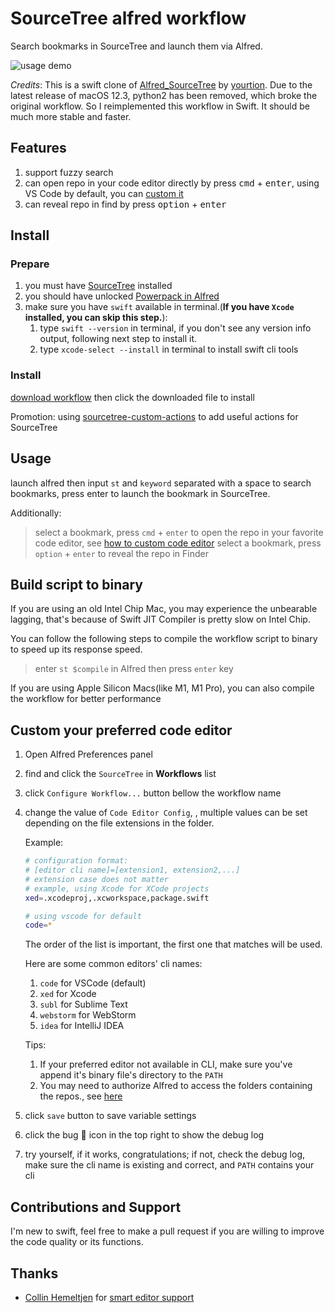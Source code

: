 # SourceTree alfred workflow
Search bookmarks in SourceTree and launch them via Alfred.

![usage demo](assets/usage-demo.gif)

*Credits*: This is a swift clone of [Alfred_SourceTree](https://github.com/yourtion/Alfred_SourceTree) by [yourtion](https://github.com/yourtion). Due to the latest release of macOS 12.3, python2 has been removed, which broke the original workflow. So I reimplemented this workflow in Swift. It should be much more stable and faster.

## Features
1. support fuzzy search
2. can open repo in your code editor directly by press <kbd>cmd</kbd> + <kbd>enter</kbd>, using VS Code by default, you can [custom it](#custom-your-preferred-code-editor)
3. can reveal repo in find by press <kbd>option</kbd> + <kbd>enter</kbd>


## Install
### Prepare
1. you must have [SourceTree](https://www.sourcetreeapp.com/) installed
2. you should have unlocked [Powerpack in Alfred](https://www.alfredapp.com/powerpack/)
3. make sure you have `swift` available in terminal.(**If you have `Xcode` installed, you can skip this step.**):
   1. type `swift --version` in terminal, if you don't see any version info output, following next step to install it.
   2. type `xcode-select --install` in terminal to install swift cli tools


### Install

[download workflow](https://github.com/oe/sourcetree-alfred-workflow/raw/main/SourceTree.alfredworkflow) then click the downloaded file to install

Promotion: using [sourcetree-custom-actions](https://github.com/oe/sourcetree-custom-actions) to add useful actions for SourceTree

## Usage

launch alfred then input `st` and `keyword` separated with a space to search bookmarks, press enter to launch the bookmark in SourceTree.

Additionally:
> select a bookmark,  press `cmd` + `enter` to open the repo in your favorite code editor, see [how to custom code editor](#custom-your-preferred-code-editor)
> select a bookmark,  press `option` + `enter` to reveal the repo in Finder


## Build script to binary
If you are using an old Intel Chip Mac, you may experience the unbearable lagging, that's because of Swift JIT Compiler is pretty slow on Intel Chip.

You can follow the following steps to compile the workflow script to binary to speed up its response speed.

> enter `st $compile` in Alfred then press `enter` key

If you are using Apple Silicon Macs(like M1, M1 Pro), you can also compile the workflow for better performance


## Custom your preferred code editor
1. Open Alfred Preferences panel
2. find and click the `SourceTree` in **Workflows** list
3. click `Configure Workflow...` button bellow the workflow name
4. change the value of `Code Editor Config`, , multiple values can be set depending on the file extensions in the folder.

   Example:
   ```sh
   # configuration format:
   # [editor cli name]=[extension1, extension2,...]
   # extension case does not matter
   # example, using Xcode for XCode projects
   xed=.xcodeproj,.xcworkspace,package.swift

   # using vscode for default
   code=*
   ```

   The order of the list is important, the first one that matches will be used.

   Here are some common editors' cli names:

   1. `code` for VSCode (default)
   2. `xed` for Xcode
   3. `subl` for Sublime Text
   4. `webstorm` for WebStorm
   5. `idea` for IntelliJ IDEA 

   Tips: 
   1. If your preferred editor not available in CLI, make sure you've append it's binary file's directory to the `PATH`
   2. You may need to authorize Alfred to access the folders containing the repos., see [here](https://www.alfredapp.com/help/getting-started/permissions/)

5. click `save` button to save variable settings
6. click the bug 🐞 icon in the top right to show the debug log
7.  try yourself, if it works, congratulations; if not, check the debug log, make sure the cli name is existing and correct, and `PATH` contains your cli



## Contributions and Support
I'm new to swift, feel free to make a pull request if you are willing to improve the code quality or its functions.

## Thanks
* [Collin Hemeltjen](https://github.com/CollinHemeltjen) for [smart editor support](https://github.com/oe/sourcetree-alfred-workflow/pull/4)
